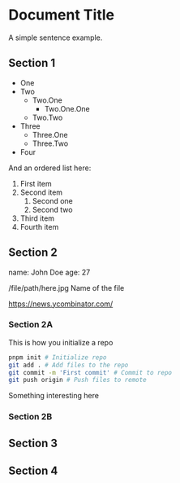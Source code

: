 # Document Title

A simple sentence example.

## Section 1

- One
- Two
  - Two.One
    - Two.One.One
  - Two.Two
- Three
  + Three.One
  + Three.Two
- Four
  
And an ordered list here:

1. First item
2. Second item
   1. Second one
   2. Second two
3. Third item
4. Fourth item

## Section 2 

name: John Doe
age: 27

/file/path/here.jpg Name of the file

https://news.ycombinator.com/

### Section 2A

This is how you initialize a repo

```bash
pnpm init # Initialize repo
git add . # Add files to the repo
git commit -m 'First commit' # Commit to repo
git push origin # Push files to remote
```

Something interesting here

### Section 2B

## Section 3

## Section 4